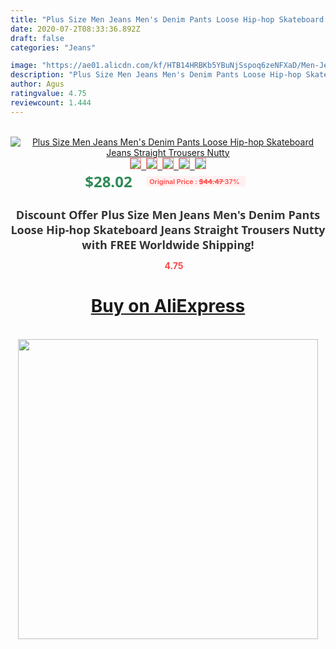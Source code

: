 ```yaml
---
title: "Plus Size Men Jeans Men's Denim Pants Loose Hip-hop Skateboard Jeans Straight  Trousers Nutty"
date: 2020-07-2T08:33:36.892Z
draft: false
categories: "Jeans"

image: "https://ae01.alicdn.com/kf/HTB14HRBKb5YBuNjSspoq6zeNFXaD/Men-Jeans-Wide-Leg-Denim-Pants-Loose-Hip-Hop-Skateboard-Jeans-Straight-Trousers-Harem-Baggy-Pants.jpg"
description: "Plus Size Men Jeans Men's Denim Pants Loose Hip-hop Skateboard Jeans Straight  Trousers Nutty"
author: Agus
ratingvalue: 4.75
reviewcount: 1.444
---
```

<br>
<div style="text-align: center;">
<a href="https://s.click.aliexpress.com/e/_At7cbj" target="_blank" rel="nofollow noopener noreferrer"><img alt="Plus Size Men Jeans Men's Denim Pants Loose Hip-hop Skateboard Jeans Straight  Trousers Nutty" class="magnifier-image" src="https://ae01.alicdn.com/kf/HTB14HRBKb5YBuNjSspoq6zeNFXaD/Men-Jeans-Wide-Leg-Denim-Pants-Loose-Hip-Hop-Skateboard-Jeans-Straight-Trousers-Harem-Baggy-Pants.jpg_640x640.jpg">
<br>
<img style="border:1px solid salmon" src="https://ae01.alicdn.com/kf/HTB14HRBKb5YBuNjSspoq6zeNFXaD/Men-Jeans-Wide-Leg-Denim-Pants-Loose-Hip-Hop-Skateboard-Jeans-Straight-Trousers-Harem-Baggy-Pants.jpg_120x120.jpg">&nbsp;&nbsp;<img style="border:1px solid salmon" src="https://ae01.alicdn.com/kf/HTB1f0awLXXXXXXeXXXXq6xXFXXXr/Men-Jeans-Wide-Leg-Denim-Pants-Loose-Hip-Hop-Skateboard-Jeans-Straight-Trousers-Harem-Baggy-Pants.jpg_120x120.jpg">&nbsp;&nbsp;<img style="border:1px solid salmon" src="https://ae01.alicdn.com/kf/HTB1L9V9LXXXXXXbaXXXq6xXFXXXI/Men-Jeans-Wide-Leg-Denim-Pants-Loose-Hip-Hop-Skateboard-Jeans-Straight-Trousers-Harem-Baggy-Pants.jpg_120x120.jpg">&nbsp;&nbsp;<img style="border:1px solid salmon" src="https://ae01.alicdn.com/kf/HTB1m7iaLXXXXXarXVXXq6xXFXXXQ/Men-Jeans-Wide-Leg-Denim-Pants-Loose-Hip-Hop-Skateboard-Jeans-Straight-Trousers-Harem-Baggy-Pants.jpg_120x120.jpg">&nbsp;&nbsp;<img style="border:1px solid salmon" src="https://ae01.alicdn.com/kf/HTB1kxJ4LXXXXXcCaXXXq6xXFXXXh/Men-Jeans-Wide-Leg-Denim-Pants-Loose-Hip-Hop-Skateboard-Jeans-Straight-Trousers-Harem-Baggy-Pants.jpg_120x120.jpg"></a></div><br0>
<div style="text-align: center;"><span style="background-color: white; border: 0px; box-sizing: border-box; color: seagreen; display: inline-block; font-family: &quot;open sans&quot; , &quot;arial&quot; , &quot;helvetica&quot; , sans-serif , &quot;heiti&quot;; font-size: 24px; font-stretch: inherit; font-weight: 700; line-height: inherit; margin: 0px 10px 0px 0px; padding: 0px; vertical-align: middle;">$28.02 </span>
<span style="background: rgb(255 , 241 , 241); border-radius: 3px; border: 0px; box-sizing: border-box; color: #ff4747; display: inline-block; font-family: inherit; font-size: 12px; font-stretch: inherit; font-style: inherit; font-variant: inherit; font-weight: 600; line-height: inherit; margin: 0px; padding: 2px 5px; transform: scale(0.9); vertical-align: middle;">Original Price : <b style="text-decoration: line-through;">$44.47 </b> 37%&nbsp;&nbsp;</span></div>
<h1 style="color: #333333; display: inline-block; font-family: &quot;open sans&quot; , &quot;arial&quot; , &quot;helvetica&quot; , sans-serif , &quot;heiti&quot;; font-size: 18px; font-stretch: inherit; font-weight: 700; text-align: center;">Discount Offer Plus Size Men Jeans Men's Denim Pants Loose Hip-hop Skateboard Jeans Straight  Trousers Nutty with FREE Worldwide Shipping!</h1>
<div style="color: #ff4747; text-align: center;">
<img src="https://4.bp.blogspot.com/-M0ZcTcb-5uY/XleCXlxnR4I/AAAAAAAAAEc/OrjgMkXV1oMQFaCRZj5HQwOCBcu3w1FegCPcBGAYYCw/s1600/star.png" style="height: 15px;">&nbsp;<b>4.75</b></div>
<div class="button_cont" align="center"><a class="buynow_a" href="https://s.click.aliexpress.com/e/_At7cbj" target="_blank" rel="nofollow noopener noreferrer"><H1>Buy on AliExpress</H1></a></div><br>
<div class="separator" style="clear: both; text-align: center;">
<img src="https://lh3.googleusercontent.com/-pTy5HemUv9M/XlePHvY0dAI/AAAAAAAAAE4/0nX5iRUoIWY8eMW9Dpxeirr157OZliDIgCLcBGAsYHQ/s1600/badge.gif" width="480">
</div>

